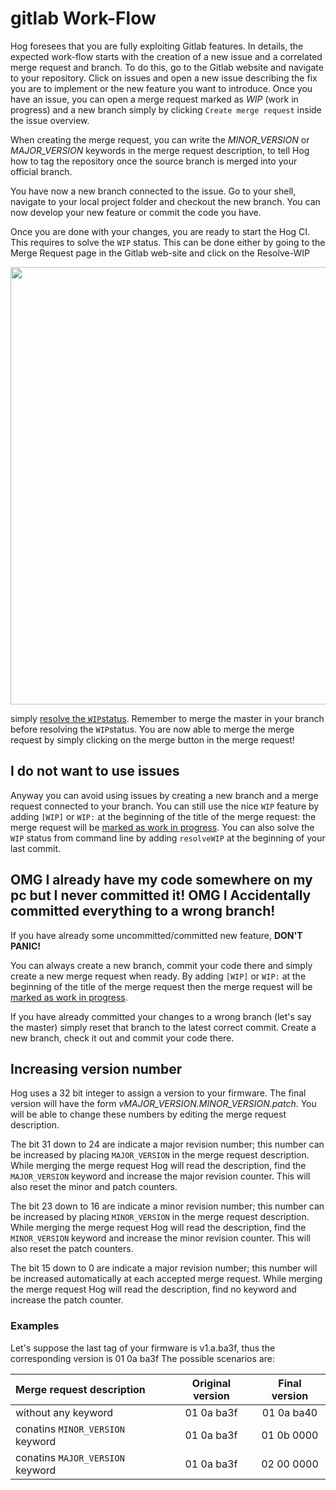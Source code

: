 # gitlab Work-Flow

Hog foresees that you are fully exploiting Gitlab features. In details, the expected work-flow starts with the creation of a new issue and a correlated merge request and branch. To do this, go to the Gitlab website and navigate to your repository.
Click on issues and open a new issue describing the fix you are to implement or the new feature you want to introduce.
Once you have an issue, you can open a merge request marked as *WIP* (work in progress) and a new branch simply by clicking `Create merge request` inside the issue overview.

When creating the merge request, you can write the *MINOR_VERSION* or *MAJOR_VERSION* keywords in the merge request description, to tell Hog how to tag the repository once the source branch is merged into your official branch.

You have now a new branch connected to the issue. Go to your shell, navigate to your local project folder and checkout the new branch.
You can now develop your new feature or commit the code you have.

Once you are done with your changes, you are ready to start the Hog CI. This requires to solve the `WIP` status. This can be done either by going to the Merge Request page in the Gitlab web-site and click on the Resolve-WIP

<img style="float: middle;" width="700" src="../figures/resolve-wip.png">


simply [resolve the `WIP`status](https://docs.gitlab.com/ee/user/project/merge_requests/work_in_progress_merge_requests.html).
Remember to merge the master in your branch before resolving the `WIP`status.
You are now able to merge the merge request by simply clicking on the merge button in the merge request!

## I do not want to use issues

Anyway you can avoid using issues by creating a new branch and a merge request connected to your branch.
You can still use the nice `WIP` feature by adding `[WIP]` or `WIP:` at the beginning of the title of the merge request: the merge request will be [marked as work in progress](https://docs.gitlab.com/ee/user/project/merge_requests/work_in_progress_merge_requests.html).
You can also solve the `WIP` status from command line by adding `resolveWIP` at the beginning of your last commit.

## OMG I already have my code somewhere on my pc but I never committed it! OMG I Accidentally committed everything to a wrong branch!

If you have already some uncommitted/committed new feature, **DON'T PANIC!**

You can always create a new branch, commit your code there and simply create a new merge request when ready.
By adding `[WIP]` or `WIP:` at the beginning of the title of the merge request then the merge request will be [marked as work in progress](https://docs.gitlab.com/ee/user/project/merge_requests/work_in_progress_merge_requests.html).

If you have already committed your changes to a wrong branch (let's say the master) simply reset that branch to the latest correct commit.
Create a new branch, check it out and commit your code there.

## Increasing version number
Hog uses a 32 bit integer to assign a version to your firmware.
The final version will have the form *vMAJOR_VERSION.MINOR_VERSION.patch*.
You will be able to change these numbers by editing the merge request description.

The bit 31 down to 24 are indicate a major revision number; this number can be increased by placing `MAJOR_VERSION` in the merge request description.
While merging the merge request Hog will read the description, find the `MAJOR_VERSION` keyword and increase the major revision counter.
This will also reset the minor and patch counters.

The bit 23 down to 16 are indicate a minor revision number; this number can be increased by placing `MINOR_VERSION` in the merge request description.
While merging the merge request Hog will read the description, find the `MINOR_VERSION` keyword and increase the minor revision counter.
This will also reset the patch counters.

The bit 15 down to 0 are indicate a major revision number; this number will be increased automatically at each accepted merge request.
While merging the merge request Hog will read the description, find no keyword and increase the patch counter.

### Examples

Let's suppose the last tag of your firmware is v1.a.ba3f, thus the corresponding version is 01 0a ba3f
The possible scenarios are:

| Merge request description        | Original version | Final version |
|:---------------------------------|:----------------:|:-------------:|
|  without any keyword             | 01 0a ba3f       | 01 0a ba40    |
| conatins `MINOR_VERSION` keyword | 01 0a ba3f       | 01 0b 0000    |
| conatins `MAJOR_VERSION` keyword | 01 0a ba3f       | 02 00 0000    |

